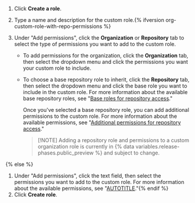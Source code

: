 1. Click **Create a role**.
1. Type a name and description for the custom role.{% ifversion org-custom-role-with-repo-permissions %}
1. Under "Add permissions", click the **Organization** or **Repository** tab to select the type of permissions you want to add to the custom role.

   * To add permissions for the organization, click the **Organization** tab, then select the dropdown menu and click the permissions you want your custom role to include.
   * To choose a base repository role to inherit, click the **Repository** tab, then select the dropdown menu and click the base role you want to include in the custom role. For more information about the available base repository roles, see "[Base roles for repository access](/organizations/managing-peoples-access-to-your-organization-with-roles/about-custom-organization-roles#base-roles-for-repository-access)."

      Once you've selected a base repository role, you can add additional permissions to the custom role. For more information about the available permissions, see "[Additional permissions for repository access](/organizations/managing-peoples-access-to-your-organization-with-roles/about-custom-organization-roles#additional-permissions-for-repository-access)."

      >[!NOTE] Adding a repository role and permissions to a custom organization role is currently in {% data variables.release-phases.public_preview %} and subject to change.

{% else %}
1. Under "Add permissions", click the text field, then select the permissions you want to add to the custom role. For more information about the available permissions, see "[AUTOTITLE](/organizations/managing-peoples-access-to-your-organization-with-roles/about-custom-organization-roles#additional-permissions-for-custom-roles)."{% endif %}
1. Click **Create role**.
